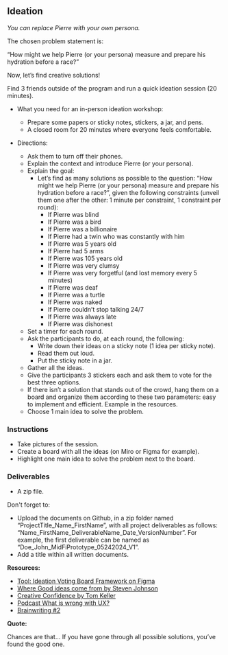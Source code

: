 ## Ideation

_You can replace Pierre with your own persona._

The chosen problem statement is:

“How might we help Pierre (or your persona) measure and prepare his hydration before a race?”

Now, let’s find creative solutions!

Find 3 friends outside of the program and run a quick ideation session (20 minutes).

- What you need for an in-person ideation workshop:

  - Prepare some papers or sticky notes, stickers, a jar, and pens.
  - A closed room for 20 minutes where everyone feels comfortable.

- Directions:
  - Ask them to turn off their phones.
  - Explain the context and introduce Pierre (or your persona).
  - Explain the goal:
    - Let’s find as many solutions as possible to the question: “How might we help Pierre (or your persona) measure and prepare his hydration before a race?”, given the following constraints (unveil them one after the other: 1 minute per constraint, 1 constraint per round):
      - If Pierre was blind
      - If Pierre was a bird
      - If Pierre was a billionaire
      - If Pierre had a twin who was constantly with him
      - If Pierre was 5 years old
      - If Pierre had 5 arms
      - If Pierre was 105 years old
      - If Pierre was very clumsy
      - If Pierre was very forgetful (and lost memory every 5 minutes)
      - If Pierre was deaf
      - If Pierre was a turtle
      - If Pierre was naked
      - If Pierre couldn’t stop talking 24/7
      - If Pierre was always late
      - If Pierre was dishonest
  - Set a timer for each round.
  - Ask the participants to do, at each round, the following:
    - Write down their ideas on a sticky note (1 idea per sticky note).
    - Read them out loud.
    - Put the sticky note in a jar.
  - Gather all the ideas.
  - Give the participants 3 stickers each and ask them to vote for the best three options.
  - If there isn’t a solution that stands out of the crowd, hang them on a board and organize them according to these two parameters: easy to implement and efficient. Example in the resources.
  - Choose 1 main idea to solve the problem.

### Instructions

- Take pictures of the session.
- Create a board with all the ideas (on Miro or Figma for example).
- Highlight one main idea to solve the problem next to the board.

### Deliverables

- A zip file.

Don't forget to:

- Upload the documents on Github, in a zip folder named “ProjectTitle_Name_FirstName”, with all project deliverables as follows: “Name_FirstName_DeliverableName_Date_VersionNumber”. For example, the first deliverable can be named as “Doe_John_MidFiPrototype_05242024_V1”.
- Add a title within all written documents.

**Resources:**

- [Tool: Ideation Voting Board Framework on Figma](https://www.figma.com/file/nTAWiacCffXvd8dXsLP3Sb/Ideation-Voting-Framework)
- [Where Good ideas come from by Steven Johnson](https://www.ted.com/talks/steven_johnson_where_good_ideas_come_from)
- [Creative Confidence by Tom Keller](https://booksvooks.com/creative-confidence-unleashing-the-creative-potential-within-us-all-pdf.html)
- [Podcast What is wrong with UX?](https://www.usersknow.com/podcast/2016/10/10/ua1wdsszhx2pemugxc1e0qj0a3l9cs)
- [Brainwriting #2](https://dux.typepad.com/dux/2011/01/method-2-of-100-brainwriting-brainwriting-is-an-ideation-method-for-quickly-generating-ideas-by-asking-people-to-write-thei.html)

**Quote:**

Chances are that... If you have gone through all possible solutions, you’ve found the good one.
